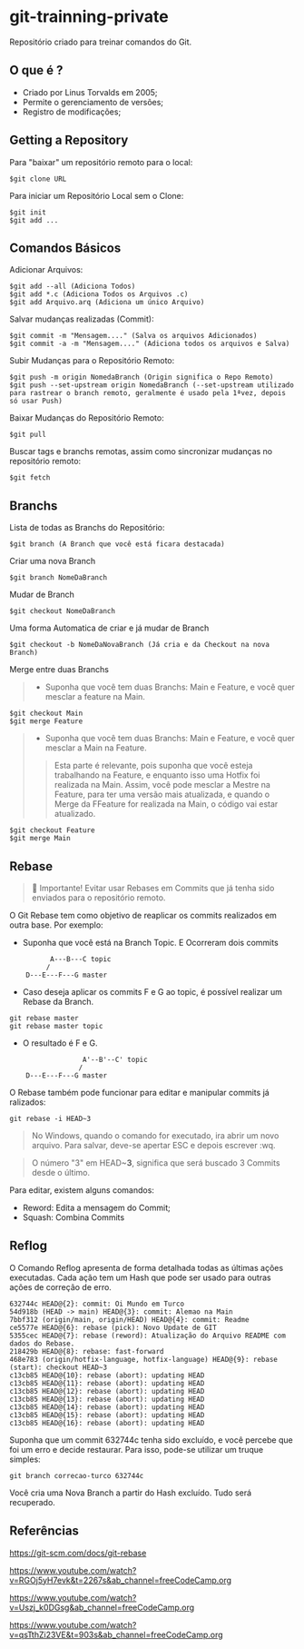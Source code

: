 # git-trainning-private
Repositório criado para treinar comandos do Git. 

## O que é ?
- Criado por Linus Torvalds em 2005;
- Permite o gerenciamento de versões; 
- Registro de modificações;

## Getting a Repository
Para "baixar" um repositório remoto para o local:
```
$git clone URL
```

Para iniciar um Repositório Local sem o Clone:
```
$git init
$git add ...
```

## Comandos Básicos
Adicionar Arquivos:
```
$git add --all (Adiciona Todos)
$git add *.c (Adiciona Todos os Arquivos .c)
$git add Arquivo.arq (Adiciona um único Arquivo)
```
Salvar mudanças realizadas (Commit):
```
$git commit -m "Mensagem...." (Salva os arquivos Adicionados)
$git commit -a -m "Mensagem...." (Adiciona todos os arquivos e Salva)
```
Subir Mudanças para o Repositório Remoto:
```
$git push -m origin NomedaBranch (Origin significa o Repo Remoto)
$git push --set-upstream origin NomedaBranch (--set-upstream utilizado para rastrear o branch remoto, geralmente é usado pela 1ªvez, depois só usar Push) 
```
Baixar Mudanças do Repositório Remoto:
```
$git pull
```
Buscar tags e branchs remotas, assim como sincronizar mudanças no repositório remoto:
```
$git fetch
```

## Branchs

Lista de todas as Branchs do Repositório:
```
$git branch (A Branch que você está ficara destacada)
```
Criar uma nova Branch
```
$git branch NomeDaBranch
```
Mudar de Branch
```
$git checkout NomeDaBranch
```
Uma forma Automatica de criar e já mudar de Branch
```
$git checkout -b NomeDaNovaBranch (Já cria e da Checkout na nova Branch)
```
Merge entre duas Branchs

>* Suponha que você tem duas Branchs: Main e Feature, e você quer mesclar a feature na Main.
```
$git checkout Main
$git merge Feature
```
>* Suponha que você tem duas Branchs: Main e Feature, e você quer mesclar a Main na Feature.
>> Esta parte é relevante, pois suponha que você esteja trabalhando na Feature, e enquanto isso uma Hotfix foi realizada na Main. Assim, você pode mesclar a Mestre na Feature, para ter uma versão mais atualizada, e quando o Merge da FFeature for realizada na Main, o código vai estar atualizado. 
```
$git checkout Feature
$git merge Main
```

## Rebase
>🚧 Importante! Evitar usar Rebases em Commits que já tenha sido enviados para o repositório remoto. 

O Git Rebase tem como objetivo de reaplicar os commits realizados em outra base. Por exemplo:

- Suponha que você está na Branch Topic. E Ocorreram dois commits 

```
          A---B---C topic
         /
    D---E---F---G master
```
- Caso deseja aplicar os commits F e G ao topic, é possível realizar um Rebase da Branch. 
```
git rebase master
git rebase master topic
```
- O resultado é F e G.
```
                  A'--B'--C' topic
                 /
    D---E---F---G master
```

O Rebase também pode funcionar para editar e manipular commits já ralizados:
```
git rebase -i HEAD~3
```

> No Windows, quando o comando for executado, ira abrir um novo arquivo. Para salvar, deve-se apertar ESC e depois escrever :wq. 

> O número "3" em HEAD~**3**, significa que será buscado 3 Commits desde o último. 

Para editar, existem alguns comandos: 
- Reword: Edita a mensagem do Commit;
- Squash: Combina Commits

## Reflog

O Comando Reflog apresenta de forma detalhada todas as últimas ações executadas. Cada ação tem um Hash que pode ser usado para outras ações de correção de erro. 
```
632744c HEAD@{2}: commit: Oi Mundo em Turco
54d918b (HEAD -> main) HEAD@{3}: commit: Alemao na Main
7bbf312 (origin/main, origin/HEAD) HEAD@{4}: commit: Readme
ce5577e HEAD@{6}: rebase (pick): Novo Update de GIT
5355cec HEAD@{7}: rebase (reword): Atualização do Arquivo README com dados do Rebase.
218429b HEAD@{8}: rebase: fast-forward
468e783 (origin/hotfix-language, hotfix-language) HEAD@{9}: rebase (start): checkout HEAD~3
c13cb85 HEAD@{10}: rebase (abort): updating HEAD
c13cb85 HEAD@{11}: rebase (abort): updating HEAD
c13cb85 HEAD@{12}: rebase (abort): updating HEAD
c13cb85 HEAD@{13}: rebase (abort): updating HEAD
c13cb85 HEAD@{14}: rebase (abort): updating HEAD
c13cb85 HEAD@{15}: rebase (abort): updating HEAD
c13cb85 HEAD@{16}: rebase (abort): updating HEAD
```

Suponha que um commit 632744c tenha sido excluído, e você percebe que foi um erro e decide restaurar. Para isso, pode-se utilizar um truque simples: 
```
git branch correcao-turco 632744c
```
Você cria uma Nova Branch a partir do Hash excluído. Tudo será recuperado. 



## Referências

https://git-scm.com/docs/git-rebase

https://www.youtube.com/watch?v=RGOj5yH7evk&t=2267s&ab_channel=freeCodeCamp.org

https://www.youtube.com/watch?v=Uszj_k0DGsg&ab_channel=freeCodeCamp.org

https://www.youtube.com/watch?v=qsTthZi23VE&t=903s&ab_channel=freeCodeCamp.org
